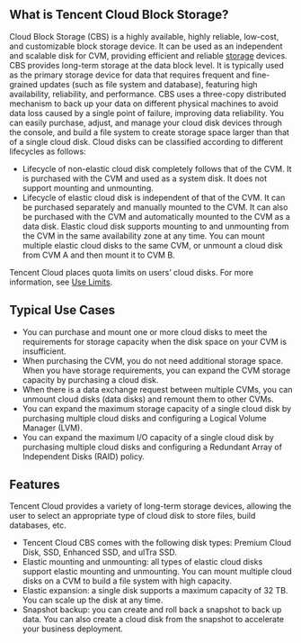 ## What is Tencent Cloud Block Storage?
Cloud Block Storage (CBS) is a highly available, highly reliable, low-cost, and customizable block storage device. It can be used as an independent and scalable disk for CVM, providing efficient and reliable [storage](https://intl.cloud.tencent.com/document/product/213/4952) devices. CBS provides long-term storage at the data block level. It is typically used as the primary storage device for data that requires frequent and fine-grained updates (such as file system and database), featuring high availability, reliability, and performance. CBS uses a three-copy distributed mechanism to back up your data on different physical machines to avoid data loss caused by a single point of failure, improving data reliability.
You can easily purchase, adjust, and manage your cloud disk devices through the console, and build a file system to create storage space larger than that of a single cloud disk. Cloud disks can be classified according to different lifecycles as follows:
- Lifecycle of non-elastic cloud disk completely follows that of the CVM. It is purchased with the CVM and used as a system disk. It does not support mounting and unmounting.
- Lifecycle of elastic cloud disk is independent of that of the CVM. It can be purchased separately and manually mounted to the CVM. It can also be purchased with the CVM and automatically mounted to the CVM as a data disk. Elastic cloud disk supports mounting to and unmounting from the CVM in the same availability zone at any time. You can mount multiple elastic cloud disks to the same CVM, or unmount a cloud disk from CVM A and then mount it to CVM B.

Tencent Cloud places quota limits on users’ cloud disks. For more information, see [Use Limits](https://intl.cloud.tencent.com/document/product/362/32406).

## Typical Use Cases
- You can purchase and mount one or more cloud disks to meet the requirements for storage capacity when the disk space on your CVM is insufficient.
- When purchasing the CVM, you do not need additional storage space. When you have storage requirements, you can expand the CVM storage capacity by purchasing a cloud disk.
- When there is a data exchange request between multiple CVMs, you can unmount cloud disks (data disks) and remount them to other CVMs.
- You can expand the maximum storage capacity of a single cloud disk by purchasing multiple cloud disks and configuring a Logical Volume Manager (LVM).
- You can expand the maximum I/O capacity of a single cloud disk by purchasing multiple cloud disks and configuring a Redundant Array of Independent Disks (RAID) policy.

## Features
Tencent Cloud provides a variety of long-term storage devices, allowing the user to select an appropriate type of cloud disk to store files, build databases, etc.
- Tencent Cloud CBS comes with the following disk types: Premium Cloud Disk, SSD, Enhanced SSD, and ulTra SSD.
- Elastic mounting and unmounting: all types of elastic cloud disks support elastic mounting and unmounting. You can mount multiple cloud disks on a CVM to build a file system with high capacity.
- Elastic expansion: a single disk supports a maximum capacity of 32 TB. You can scale up the disk at any time.
- Snapshot backup: you can create and roll back a snapshot to back up data. You can also create a cloud disk from the snapshot to accelerate your business deployment.
